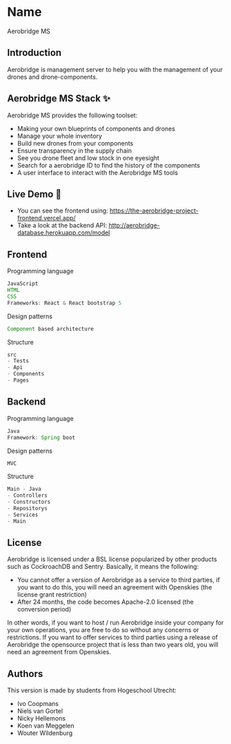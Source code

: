 # Name
Aerobridge MS

## Introduction
Aerobridge is management server to help you with the management of your drones and drone-components. 

## Aerobridge MS Stack ✨
Aerobridge MS provides the following toolset:
- Making your own blueprints of components and drones
- Manage your whole inventory
- Build new drones from your components
- Ensure transparency in the supply chain
- See you drone fleet and low stock in one eyesight
- Search for a aerobridge ID to find the history of the components
- A user interface to interact with the Aerobridge MS tools

## Live Demo 🚀
- You can see the frontend using: https://the-aerobridge-project-frontend.vercel.app/
- Take a look at the backend API: http://aerobridge-database.herokuapp.com/model

## Frontend 
Programming language 
```java
JavaScript
HTML
CSS
Frameworks: React & React bootstrap 5
```
Design patterns
```java
Component based architecture
```
Structure
```java
src
- Tests
- Api
- Components
- Pages
```

## Backend
Programming language 
```java
Java
Framework: Spring boot 
```
Design patterns
```java
MVC
```
Structure
```java
Main - Java
- Controllers
- Constructors
- Repositorys
- Services
- Main
```

## License
Aerobridge is licensed under a BSL license popularized by other products such as CockroachDB and Sentry. Basically, it means the following:

- You cannot offer a version of Aerobridge as a service to third parties, if you want to do this, you will need an agreement with Openskies (the license grant restriction)
- After 24 months, the code becomes Apache-2.0 licensed (the conversion period)

In other words, if you want to host / run Aerobridge inside your company for your own operations, you are free to do so without any concerns or restrictions. If you want to offer services to third parties using a release of Aerobridge the opensource project that is less than two years old, you will need an agreement from Openskies.

## Authors
This version is made by students from Hogeschool Utrecht:
- Ivo Coopmans
- Niels van Gortel 
- Nicky Hellemons
- Koen van Meggelen 
- Wouter Wildenburg
